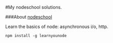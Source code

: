 #My nodeschool solutions.

###About [nodeschool](http://nodeschool.io)
>
Learn the basics of node: asynchronous i/o, http.
>
`npm install -g learnyounode`
